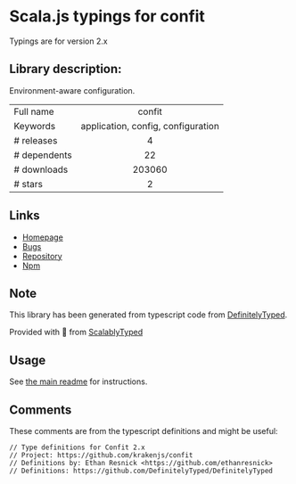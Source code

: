
# Scala.js typings for confit

Typings are for version 2.x

## Library description:
Environment-aware configuration.

|                    |                 |
| ------------------ | :-------------: |
| Full name          | confit |
| Keywords           | application, config, configuration |
| # releases         | 4 |
| # dependents       | 22 |
| # downloads        | 203060 |
| # stars            | 2 |

## Links
- [Homepage](https://github.com/krakenjs/confit#readme)
- [Bugs](https://github.com/krakenjs/confit/issues)
- [Repository](https://github.com/krakenjs/confit)
- [Npm](https://www.npmjs.com/package/confit)
    


## Note
This library has been generated from typescript code from [DefinitelyTyped](https://definitelytyped.org).

Provided with :purple_heart: from [ScalablyTyped](https://github.com/oyvindberg/ScalablyTyped)

## Usage
See [the main readme](../../readme.md) for instructions.

## Comments

These comments are from the typescript definitions and might be useful:
```
// Type definitions for Confit 2.x
// Project: https://github.com/krakenjs/confit
// Definitions by: Ethan Resnick <https://github.com/ethanresnick>
// Definitions: https://github.com/DefinitelyTyped/DefinitelyTyped

```

